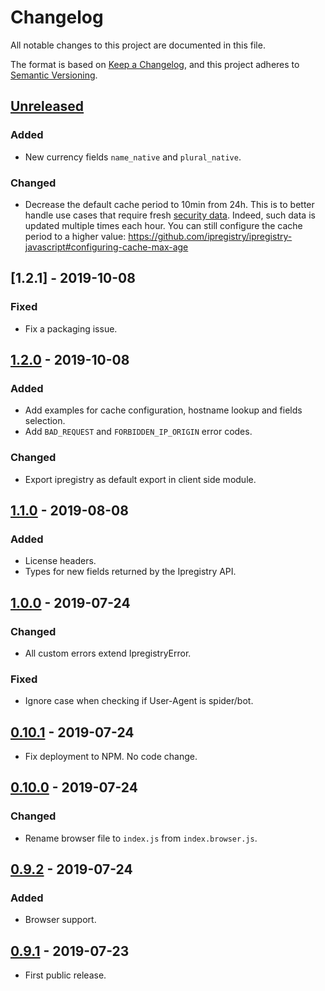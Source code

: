 # Changelog

All notable changes to this project are documented in this file.

The format is based on [Keep a Changelog](https://keepachangelog.com/en/1.0.0/),
and this project adheres to [Semantic Versioning](https://semver.org/spec/v2.0.0.html).

## [Unreleased]
### Added
- New currency fields `name_native` and `plural_native`.
### Changed
- Decrease the default cache period to 10min from 24h. 
This is to better handle use cases that require fresh [security data](https://ipregistry.co/docs/proxy-tor-threat-detection#content). 
Indeed, such data is updated multiple times each hour. 
You can still configure the cache period to a higher value:
https://github.com/ipregistry/ipregistry-javascript#configuring-cache-max-age

## [1.2.1] - 2019-10-08
### Fixed
- Fix a packaging issue.

## [1.2.0] - 2019-10-08
### Added
- Add examples for cache configuration, hostname lookup and fields selection.
- Add `BAD_REQUEST` and `FORBIDDEN_IP_ORIGIN` error codes.
### Changed
- Export ipregistry as default export in client side module.

## [1.1.0] - 2019-08-08
### Added
- License headers.
- Types for new fields returned by the Ipregistry API.

## [1.0.0] - 2019-07-24
### Changed
- All custom errors extend IpregistryError.
### Fixed
- Ignore case when checking if User-Agent is spider/bot.

## [0.10.1] - 2019-07-24

- Fix deployment to NPM. No code change.

## [0.10.0] - 2019-07-24

### Changed
- Rename browser file to `index.js` from `index.browser.js`.

## [0.9.2] - 2019-07-24

### Added
- Browser support.

## [0.9.1] - 2019-07-23

- First public release.

[Unreleased]: https://github.com/ipregistry/ipregistry-javascript/compare/1.2.0...HEAD
[1.2.0]: https://github.com/ipregistry/ipregistry-javascript/releases/tag/1.1.0...1.2.0
[1.1.0]: https://github.com/ipregistry/ipregistry-javascript/releases/tag/1.0.0...1.1.0
[1.0.0]: https://github.com/ipregistry/ipregistry-javascript/releases/tag/0.10.1...1.0.0
[0.10.1]: https://github.com/ipregistry/ipregistry-javascript/releases/tag/0.10.0...0.10.1
[0.10.0]: https://github.com/ipregistry/ipregistry-javascript/releases/tag/0.9.2...0.10.0
[0.9.2]: https://github.com/ipregistry/ipregistry-javascript/releases/tag/0.9.1...0.9.2
[0.9.1]: https://github.com/ipregistry/ipregistry-javascript/releases/tag/0.9.1
